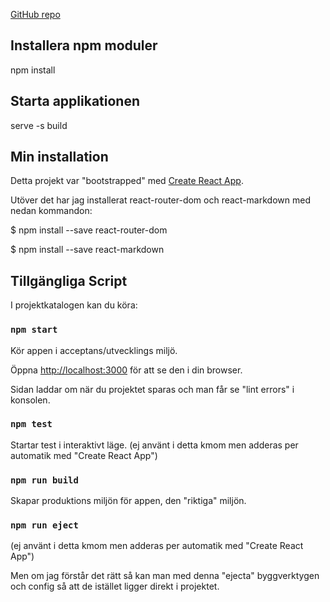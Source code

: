 [GitHub repo](https://github.com/andreasneriksson/jsramverk)

## Installera npm moduler

npm install

## Starta applikationen

serve -s build


## Min installation

Detta projekt var "bootstrapped" med [Create React App](https://github.com/facebook/create-react-app).

Utöver det har jag installerat react-router-dom och react-markdown med nedan kommandon:

$ npm install --save react-router-dom


$ npm install --save react-markdown


## Tillgängliga Script

I projektkatalogen kan du köra:

### `npm start`

Kör appen i acceptans/utvecklings miljö.

Öppna [http://localhost:3000](http://localhost:3000) för att se den i din browser.

Sidan laddar om när du projektet sparas och man får se "lint errors" i konsolen.

### `npm test`

Startar test i interaktivt läge. (ej använt i detta kmom men adderas per automatik med "Create React App")

### `npm run build`

Skapar produktions miljön för appen, den "riktiga" miljön.

### `npm run eject`

(ej använt i detta kmom men adderas per automatik med "Create React App")

Men om jag förstår det rätt så kan man med denna "ejecta" byggverktygen och config så att de istället ligger direkt i projektet.

